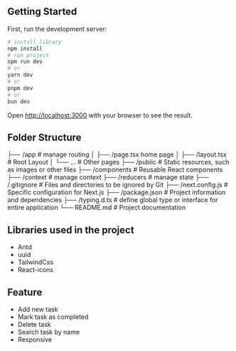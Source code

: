 ## Getting Started

First, run the development server:

```bash
# install library
npm install
# run project
npm run dev
# or
yarn dev
# or
pnpm dev
# or
bun dev
```

Open [http://localhost:3000](http://localhost:3000) with your browser to see the result.


## Folder Structure

├── /app # manage routing
│ ├── /page.tsx home page
│ ├── /layout.tsx # Root Layout
│ └── ... # Other pages
├── /public # Static resources, such as images or other files
├── /components # Reusable React components
├── /context # manage context
├── /reducers # manage state
├── /.gitignore # Files and directories to be ignored by Git
├── /next.config.js # Specific configuration for Next.js
├── /package.json # Project information and dependencies
├── /typing.d.ts # define global type or interface for entire application
└── README.md # Project documentation

## Libraries used in the project
  - Antd
  - uuid
  - TailwindCss
  - React-icons

## Feature
  - Add new task
  - Mark task as completed
  - Delete task
  - Search task by name
  - Responsive


